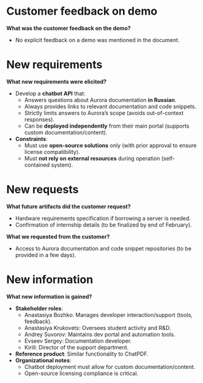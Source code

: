 # Customer feedback on demo  
**What was the customer feedback on the demo?**  
- No explicit feedback on a demo was mentioned in the document.  

# New requirements  
**What new requirements were elicited?**  
- Develop a **chatbot API** that:  
  - Answers questions about Aurora documentation **in Russian**.  
  - Always provides links to relevant documentation and code snippets.  
  - Strictly limits answers to Aurora’s scope (avoids out-of-context responses).  
  - Can be **deployed independently** from their main portal (supports custom documentation/content).  
- **Constraints**:  
  - Must use **open-source solutions** only (with prior approval to ensure license compatibility).  
  - Must **not rely on external resources** during operation (self-contained system).  

# New requests  
**What future artifacts did the customer request?**  
- Hardware requirements specification if borrowing a server is needed.  
- Confirmation of internship details (to be finalized by end of February).  

**What we requested from the customer?**  
- Access to Aurora documentation and code snippet repositories (to be provided in a few days).  

# New information  
**What new information is gained?**  
- **Stakeholder roles**:  
  - Anastasiya Bozhko: Manages developer interaction/support (tools, feedback).  
  - Anastasiya Krukovets: Oversees student activity and R&D.  
  - Andrey Suvorov: Maintains dev portal and automation tools.  
  - Evseev Sergey: Documentation developer.  
  - Kirill: Director of the support department.  
- **Reference product**: Similar functionality to ChatPDF.  
- **Organizational notes**:  
  - Chatbot deployment must allow for custom documentation/content.  
  - Open-source licensing compliance is critical.  